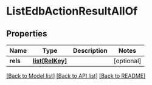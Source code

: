 # ListEdbActionResultAllOf

## Properties
Name | Type | Description | Notes
------------ | ------------- | ------------- | -------------
**rels** | [**list[RelKey]**](RelKey.md) |  | [optional] 

[[Back to Model list]](../README.md#documentation-for-models) [[Back to API list]](../README.md#documentation-for-api-endpoints) [[Back to README]](../README.md)


